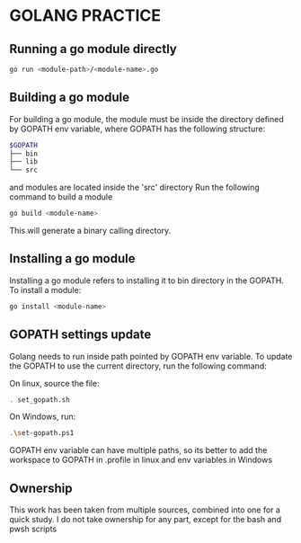 # GOLANG PRACTICE

## Running a go module directly

```bash
go run <module-path>/<module-name>.go
```

## Building a go module

For building a go module, the module must be inside the directory defined by GOPATH env variable, where GOPATH has the following structure:

```bash
$GOPATH
├── bin
├── lib
└── src
```

and modules are located inside the 'src' directory
Run the following command to build a module

```bash
go build <module-name>
```

This will generate a binary calling directory.

## Installing a go module

Installing a go module refers to installing it to bin directory in the GOPATH.
To install a module:

```bash
go install <module-name>
```

## GOPATH settings update

Golang needs to run inside path pointed by GOPATH env variable. To update the GOPATH to use the current directory, run the following command:

On linux, source the file:

```bash
. set_gopath.sh
```

On Windows, run:

```bash
.\set-gopath.ps1
```

GOPATH env variable can have multiple paths, so its better to add the workspace to GOPATH in .profile in linux and env variables in Windows

## Ownership

This work has been taken from multiple sources, combined into one for a quick study. I do not take ownership for any part, except for the bash and pwsh scripts
